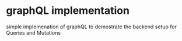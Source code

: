 # graphQL implementation

simple implemenation of graphQL to demostrate the backend setup for Queries and Mutations
